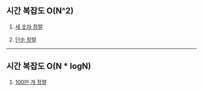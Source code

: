 ## 시간 복잡도 O(N^2)  

1. [세 숫자 정렬](https://www.acmicpc.net/problem/2752)  

2. [단순 정렬](https://www.acmicpc.net/problem/2750)  

---

## 시간 복잡도 O(N * logN)  


1. [100만 개 정렬](https://www.acmicpc.net/problem/2751)  
